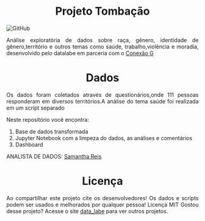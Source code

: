 <h1 align="center"> Projeto Tombação </h1>
<p align="justify"><img alt="GitHub" src="https://img.shields.io/github/license/datalabe/analise_tombacao"></img>
<p align="justify">Análise exploratória de dados sobre raça, gênero, identidade de gênero,território e outros temas como saúde, trabalho,violência e moradia, desenvolvido pelo datalabe em parceria com o <a href="https://www.instagram.com/grupoconexaog/">Conexão G</a></p>

<h1 align="center">Dados</h1>
<p align="justify">Os dados foram coletados através de questionários,onde 111 pessoas responderam em diversos territórios.A análise do tema saúde foi realizada em um script separado</p>

<p align="justify">Neste repositório você encontra:</p>
<ol>
  <li>Base de dados transformada</li>
  <li>Jupyter Notebook com a limpeza do dados, as análises e comentários</li>
  <li>Dashboard</li>
</ol>
             
 <p align="justify">ANALISTA DE DADOS: <a href="https://github.com/SamanthaReiis">Samantha Reis</a></p>
 
 <h1 align="center">Licença</h1>
<p align="justify">Ao compartilhar este projeto cite os desenvolvedores!
Os dados e scripts podem ser usados e melhorados por qualquer pessoa! Licença MIT
Gostou desse projeto? Acesse o site <a href="https://datalabe.org/">data_labe</a> para ver outros projetos.</p>
